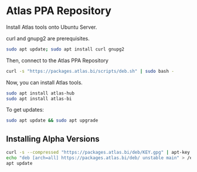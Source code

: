 # Atlas PPA Repository

Install Atlas tools onto Ubuntu Server.

curl and gnupg2 are prerequisites.

```sh
sudo apt update; sudo apt install curl gnupg2
```

Then, connect to the Atlas PPA Repository

```sh
curl -s "https://packages.atlas.bi/scripts/deb.sh" | sudo bash -
```

Now, you can install Atlas tools.

```sh
sudo apt install atlas-hub
sudo apt install atlas-bi
```

To get updates:

```sh
sudo apt update && sudo apt upgrade
```

## Installing Alpha Versions

```sh
curl -s --compressed "https://packages.atlas.bi/deb/KEY.gpg" | apt-key add -
echo "deb [arch=all] https://packages.atlas.bi/deb/ unstable main" > /etc/apt/sources.list.d/atlas.list
apt update